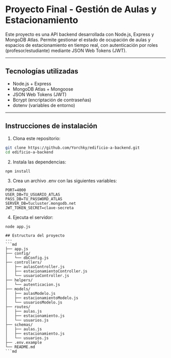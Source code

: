# Proyecto Final - Gestión de Aulas y Estacionamiento

Este proyecto es una API backend desarrollada con Node.js, Express y MongoDB Atlas. Permite gestionar el estado de ocupación de aulas y espacios de estacionamiento en tiempo real, con autenticación por roles (profesor/estudiante) mediante JSON Web Tokens (JWT).

---

## Tecnologías utilizadas

- Node.js + Express  
- MongoDB Atlas + Mongoose  
- JSON Web Tokens (JWT)  
- Bcrypt (encriptación de contraseñas)  
- dotenv (variables de entorno)  

---

## Instrucciones de instalación

1. Clona este repositorio:

```bash
git clone https://github.com/Yorchky/edificio-a-backend.git
cd edificio-a-backend

```
2. Instala las dependencias:
```
npm install

```
3. Crea un archivo .env con las siguientes variables:
```
PORT=4000
USER_DB=TU_USUARIO_ATLAS
PASS_DB=TU_PASSWORD_ATLAS
SERVER_DB=tucluster.mongodb.net
JWT_TOKEN_SECRET=clave-secreta
```
4. Ejecuta el servidor:
```
node app.js

## Estructura del proyecto
---
```md
├── app.js
├── config/
│   └── dbConfig.js
├── controllers/
│   ├── aulasController.js
│   ├── estacionamientoController.js
│   └── usuarioController.js
├── helpers/
│   └── autenticacion.js
├── models/
│   ├── aulasModelo.js
│   ├── estacionamientoModelo.js
│   └── usuariosModelo.js
├── routes/
│   ├── aulas.js
│   ├── estacionamiento.js
│   └── usuarios.js
├── schemas/
│   ├── aulas.js
│   ├── estacionamiento.js
│   └── usuarios.js
├── .env.example
└── README.md
```md
